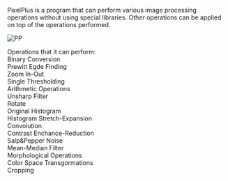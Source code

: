 PixelPlus is a program that can perform various image processing operations without using special libraries. Other operations can be applied on top of the operations performed.

![PP](https://github.com/user-attachments/assets/27cf908d-53de-4d56-8a6a-558d91ba5226)


Operations that it can perform:<br />
Binary Conversion<br />
Prewitt Egde Finding<br />
Zoom In-Out<br />
Single Thresholding<br />
Arithmetic Operations<br />
Unsharp Filter<br />
Rotate<br />
Original Histogram<br />
Histogram Stretch-Expansion<br />
Convolution<br />
Contrast Enchance-Reduction<br />
Salp&Pepper Noise<br />
Mean-Median Filter<br />
Morphological Operations<br />
Color Space Transgormations<br />
Cropping<br />
